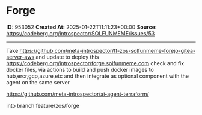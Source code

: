 # Forge

**ID:** 953052
**Created At:** 2025-01-22T11:11:23+00:00
**Source:** https://codeberg.org/introspector/SOLFUNMEME/issues/53

---

Take https://github.com/meta-introspector/tf-zos-solfunmeme-forejo-gitea-server-aws
and update to deploy this 
https://codeberg.org/introspector/forge.solfunmeme.com
check and fix docker files,
via actions to build and push docker images to hub,ercr,gcp,azure,etc
and then integrate as optional component with the agent on the same server

https://github.com/meta-introspector/ai-agent-terraform/

into branch feature/zos/forge
